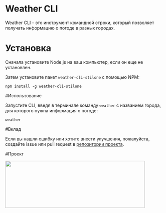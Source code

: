 # Weather CLI

Weather CLI - это инструмент командной строки, который позволяет получать информацию о погоде в разных городах.

# Установка

Сначала установите Node.js на ваш компьютер, если он еще не установлен.

Затем установите пакет `weather-cli-stilone` с помощью NPM:

```npm install -g weather-cli-stilone```

#Использование

Запустите CLI, введя в терминале команду `weather` с названием города, для которого нужна информация о погоде:

```weather```

#Вклад

Если вы нашли ошибку или хотите внести улучшения, пожалуйста, создайте issue или pull request в [репозитории проекта](https://github.com/Stilone/weather-cli).

#Проект

<img align="center" height="150" width="445" alt="" src="https://raw.githubusercontent.com/Stilone/weather-cli/master/img/weather.jpg" />

